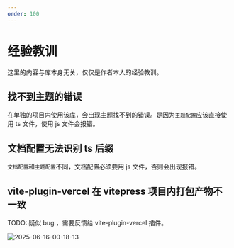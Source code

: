 ```yaml
---
order: 100
---
```


# 经验教训

这里的内容与库本身无关，仅仅是作者本人的经验教训。

## 找不到主题的错误

在单独的项目内使用该库，会出现主题找不到的错误。是因为`主题配置`应该直接使用 ts 文件，使用 js 文件会报错。

## 文档配置无法识别 ts 后缀

`文档配置`和`主题配置`不同，文档配置必须要用 js 文件，否则会出现报错。

## vite-plugin-vercel 在 vitepress 项目内打包产物不一致

TODO: 疑似 bug ，需要反馈给 vite-plugin-vercel 插件。

![2025-06-16-00-18-13](https://s2.loli.net/2025/06/16/ZjpGyahSeO5MFzc.png)
